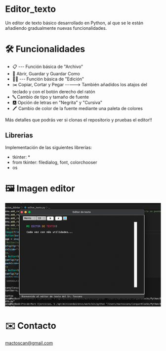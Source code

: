 # Editor_texto

Un editor de texto básico desarrollado en Python, al que se le están añadiendo gradualmente nuevas funcionalidades.

# 🛠️ Funcionalidades

* 📋 --- Función básica de "Archivo"
* 📂 Abrir, Guardar y Guardar Como
* ✍🏻 --- Función básica de "Edición"
* ✂️ Copiar, Cortar y Pegar -----> También añadidos los atajos del teclado y con el botón derecho del ratón
* 🔤 Cambio de tipo y tamaño de fuente
* 🅰️ Opción de letras en "Negrita" y "Cursiva"
* 🖍️ Cambio de color de la fuente mediante una paleta de colores

Más detalles que podrás ver si clonas el repositorio y pruebas el editor!!

## Librerias

Implementación de las siguientes librerías:
* tkinter: *
* from tkinter: filedialog, font, colorchooser
* os

# 🖼️ Imagen editor
![](pic_editor.png)

# ✉️ Contacto
mactoscan@gmail.com



